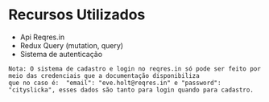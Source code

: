 # Recursos Utilizados

- Api Reqres.in
- Redux Query (mutation, query)
- Sistema de autenticação

```
Nota: O sistema de cadastro e login no reqres.in só pode ser feito por meio das credenciais que a documentação disponibiliza
que no caso é:  "email": "eve.holt@reqres.in" e "password": "cityslicka", esses dados são tanto para login quando para cadastro.
```
